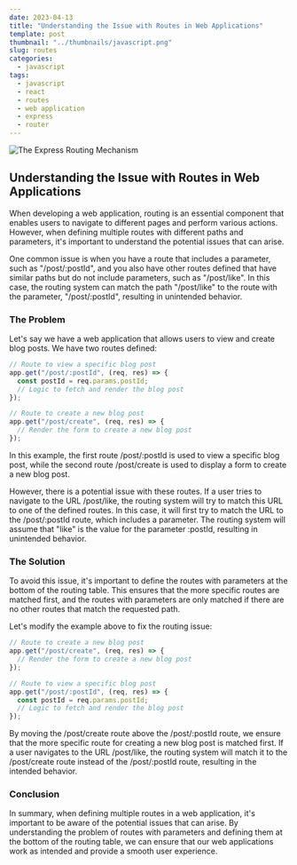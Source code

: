 ```yaml
---
date: 2023-04-13
title: "Understanding the Issue with Routes in Web Applications"
template: post
thumbnail: "../thumbnails/javascript.png"
slug: routes
categories:
  - javascript
tags:
  - javascript
  - react
  - routes
  - web application
  - express
  - router
---
```


<img src="https://static.packt-cdn.com/products/9781849696548/graphics/6548_03_01.jpg" alt="The Express Routing Mechanism"/>

## Understanding the Issue with Routes in Web Applications

When developing a web application, routing is an essential component that enables users to navigate to different pages and perform various actions. However, when defining multiple routes with different paths and parameters, it's important to understand the potential issues that can arise.

One common issue is when you have a route that includes a parameter, such as "/post/:postId", and you also have other routes defined that have similar paths but do not include parameters, such as "/post/like". In this case, the routing system can match the path "/post/like" to the route with the parameter, "/post/:postId", resulting in unintended behavior.

### The Problem

Let's say we have a web application that allows users to view and create blog posts. We have two routes defined:

```javascript
// Route to view a specific blog post
app.get("/post/:postId", (req, res) => {
  const postId = req.params.postId;
  // Logic to fetch and render the blog post
});

// Route to create a new blog post
app.get("/post/create", (req, res) => {
  // Render the form to create a new blog post
});
```

In this example, the first route /post/:postId is used to view a specific blog post, while the second route /post/create is used to display a form to create a new blog post.

However, there is a potential issue with these routes. If a user tries to navigate to the URL /post/like, the routing system will try to match this URL to one of the defined routes. In this case, it will first try to match the URL to the /post/:postId route, which includes a parameter. The routing system will assume that "like" is the value for the parameter :postId, resulting in unintended behavior.

### The Solution

To avoid this issue, it's important to define the routes with parameters at the bottom of the routing table. This ensures that the more specific routes are matched first, and the routes with parameters are only matched if there are no other routes that match the requested path.

Let's modify the example above to fix the routing issue:

```javascript
// Route to create a new blog post
app.get("/post/create", (req, res) => {
  // Render the form to create a new blog post
});

// Route to view a specific blog post
app.get("/post/:postId", (req, res) => {
  const postId = req.params.postId;
  // Logic to fetch and render the blog post
});
```

By moving the /post/create route above the /post/:postId route, we ensure that the more specific route for creating a new blog post is matched first. If a user navigates to the URL /post/like, the routing system will match it to the /post/create route instead of the /post/:postId route, resulting in the intended behavior.

### Conclusion

In summary, when defining multiple routes in a web application, it's important to be aware of the potential issues that can arise. By understanding the problem of routes with parameters and defining them at the bottom of the routing table, we can ensure that our web applications work as intended and provide a smooth user experience.
